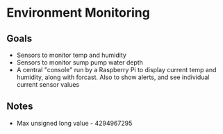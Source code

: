 # Environment Monitoring

## Goals
* Sensors to monitor temp and humidity
* Sensors to monitor sump pump water depth
* A central "console" run by a Raspberry Pi to display current temp and humidity, along with forcast.  Also to show alerts, and see individual current sensor values


## Notes
* Max unsigned long value - 4294967295
